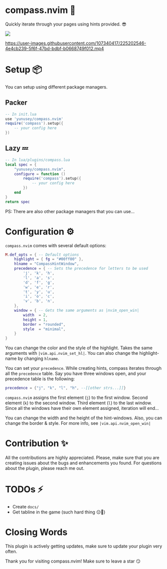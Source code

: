 # compass.nvim 🧭
Quickly iterate through your pages using hints provided. 😎

![](https://user-images.githubusercontent.com/107340417/225203822-956b351c-5c3e-492e-b22d-4b1f226d969a.png)

https://user-images.githubusercontent.com/107340417/225202546-4e4cb239-5f6f-47bd-bdbf-b0668749f012.mp4

# Setup 📦
You can setup using different package managers.

## Packer
```lua
-- In init.lua
use 'yunusey/compass.nvim'
require('compass').setup({
  	-- your config here
})
```

## Lazy 💤
```lua
-- In lua/plugins/compass.lua
local spec = {
  	"yunusey/compass.nvim",
  	configure = function ()
    	require('compass').setup({
      		-- your config here
    	})
  	end
}
return spec 
```

PS: There are also other package managers that you can use...

# Configuration ⚙️
`compass.nvim` comes with several default options:
```lua
M.def_opts = { -- Default options
	highlight = { fg = "#00ff00" },
	hlname = "CompassHintWindow",
	precedence = { -- Sets the precedence for letters to be used
		'j', 'k', 'h',
		'l', 'a', 's',
		'd', 'f', 'g',
		'w', 'e', 'r',
		't', 'y', 'u',
		'i', 'o', 'c',
		'v', 'b', 'n',
	},
	window = { -- Gets the same arguments as |nvim_open_win|
		width  = 2,
		height = 1,
		border = "rounded",
		style  = "minimal",
	}
}

```
You can change the color and the style of the highlight. Takes the same arguments with ```|vim.api.nvim_set_hl|```. You can also change the highlight-name by changing ```hlname```. 

You can set your ```precedence```. While creating hints, compass iterates through all the ```precedence``` table. Say you have three windows open, and your precedence table is the following:
```lua
precedence = {"j", "k", "l", "h", --[[other strs...]]}
```

`compass.nvim` assigns the first element (`j`) to the first window. Second element (`k`) to the second window. Third element (`l`) to the last window. Since all the windows have their own element assigned, iteration will end...

You can change the width and the height of the hint-windows. Also, you can change the border & style. For more info, see ```|vim.api.nvim_open_win|```

# Contribution ✨
All the contributions are highly appreciated. Please, make sure that you are creating issues about the bugs and enhancements you found. For questions about the plugin, please reach me out.

# TODOs ⚡
* Create ```docs/```
* Get tabline in the game (such hard thing 😐🥲)

# Closing Words
This plugin is actively getting updates, make sure to update your plugin very often.

Thank you for visiting compass.nvim! Make sure to leave a star 😏
